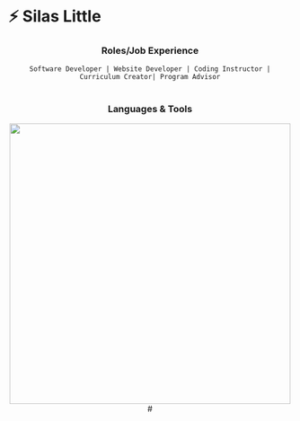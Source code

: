 # ⚡ Silas Little

<div align="center">

<h3 align="center">Roles/Job Experience</h3>

```
Software Developer | Website Developer | Coding Instructor | Curriculum Creator| Program Advisor
```
  
 #
</div>

<div align="center">
  <h3>Languages & Tools</h3>
<img width="500px" src="https://cdn.discordapp.com/attachments/479100654233714700/1033681158153703534/ahahahaha_fixed.png">
#
</div>
<!--

**silas400/silas400** is a ✨ _special_ ✨ repository because its `README.md` (this file) appears on your GitHub profile.

Here are some ideas to get you started:

- 🔭 I’m currently working on ...
- 🌱 I’m currently learning ...
- 👯 I’m looking to collaborate on ...
- 🤔 I’m looking for help with ...
- 💬 Ask me about ...
- 📫 How to reach me: ...
- 😄 Pronouns: ...
- ⚡ Fun fact: ...
-->
